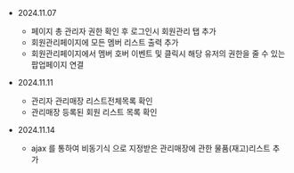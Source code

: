 - 2024.11.07

  - 페이지 총 관리자 권한 확인 후 로그인시 회원관리 탭 추가
  - 회원관리페이지에 모든 멤버 리스트 출력 추가
  - 회원관리페이지에서 멤버 호버 이벤트 및 클릭시 해당 유저의 권한을 줄 수 있는 팝업페이지 연결

- 2024.11.11

  - 관리자 관리매장 리스트전체목록 확인
  - 관리매장 등록된 회원 리스트 목록 확인

- 2024.11.14
  - ajax 를 통하여 비동기식 으로 지정받은 관리매장에 관한 물품(재고)리스트 추가
